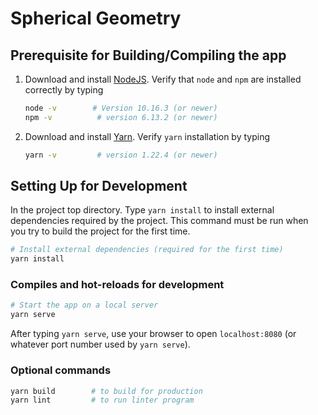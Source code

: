 # Spherical Geometry

## Prerequisite for Building/Compiling the app

1. Download and install [NodeJS](https://nodejs.org/en/download/). Verify that `node` and `npm` are installed correctly by typing

    ```bash
    node -v        # Version 10.16.3 (or newer)
    npm -v          # version 6.13.2 (or newer)
    ```

2. Download and install [Yarn](https://classic.yarnpkg.com/en/docs/install#mac-stable). Verify `yarn` installation by typing

    ```bash
    yarn -v         # version 1.22.4 (or newer)
    ```

## Setting Up for Development

In the project top directory. Type `yarn install` to install external dependencies required by the project. This command must be run when you try to build the project for the first time.

```bash
# Install external dependencies (required for the first time)
yarn install
```

### Compiles and hot-reloads for development

```bash
# Start the app on a local server
yarn serve
```

After typing `yarn serve`, use your browser to open `localhost:8080` (or whatever port number used by `yarn serve`).

### Optional commands

```bash
yarn build        # to build for production
yarn lint         # to run linter program
```
